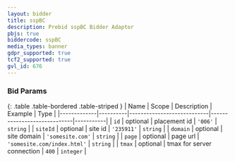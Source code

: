 ```yaml
---
layout: bidder
title: sspBC
description: Prebid sspBC Bidder Adaptor
pbjs: true
biddercode: sspBC
media_types: banner
gdpr_supported: true
tcf2_supported: true
gvl_id: 676
---
```



### Bid Params

{: .table .table-bordered .table-striped }
| Name        | Scope    | Description                | Example                     | Type      |
|-------------|----------|----------------------------|-----------------------------|-----------|
| `id`        | optional | placement id               | `'006'`                     | `string`  |
| `siteId`    | optional | site id                    | `'235911'`                  | `string`  |
| `domain`    | optional | site domain                | `'somesite.com'`            | `string`  |
| `page`      | optional | page url                   | `'somesite.com/index.html'` | `string`  |
| `tmax`      | optional | tmax for server connection | `400`                       | `integer` |
